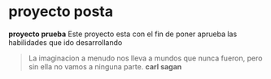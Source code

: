 # proyecto posta
**proyecto prueba**
Este proyecto esta con el fin de poner aprueba las habilidades que ido desarrollando
>La imaginacion a menudo nos lleva a mundos que nunca fueron, pero sin ella no vamos a ninguna parte.
**carl sagan** 